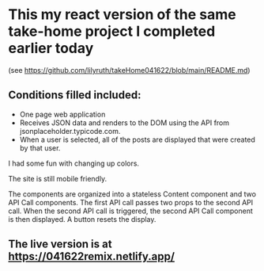 # This my react version of the same take-home project I completed earlier today 

(see https://github.com/lilyruth/takeHome041622/blob/main/README.md)

## Conditions filled included: 
- One page web application
- Receives JSON data and renders to the DOM using the API from jsonplaceholder.typicode.com.
- When a user is selected, all of the posts are displayed that were created by that user.

I had some fun with changing up colors. 

The site is still mobile friendly.

The components are organized into a stateless Content component and two API Call components. The first API call passes two props to the second API call. When the second API call is triggered, the second API Call component is then displayed. A button resets the display. 

## The live version is at https://041622remix.netlify.app/